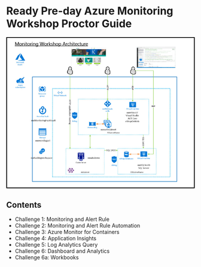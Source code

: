 # Ready Pre-day Azure Monitoring Workshop Proctor Guide

   <img src="images/architecture.jpg"/><br/>

## Contents
* Challenge 1: Monitoring and Alert Rule<br/>
* Challenge 2: Monitoring and Alert Rule Automation<br/>
* Challenge 3: Azure Monitor for Containers<br/>
* Challenge 4: Application Insights<br/>
* Challenge 5: Log Analytics Query<br/>
* Challenge 6: Dashboard and Analytics<br/>
* Challenge 6a: Workbooks
